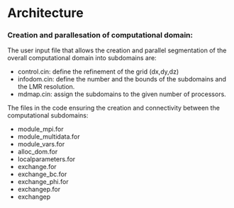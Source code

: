 # Architecture

### Creation and parallesation of computational domain:

The user input file that allows the creation and parallel segmentation of the overall computational domain into subdomains are:

* control.cin: define the refinement of the grid (dx,dy,dz)
* infodom.cin: define the number and the bounds of the subdomains and the LMR resolution.
* mdmap.cin: assign the subdomains to the given number of processors.

The files in the code ensuring the creation and connectivity between the computational subdomains:

* module\_mpi.for
* module\_multidata.for
* module\_vars.for
* alloc\_dom.for
* localparameters.for
* exchange.for
* exchange\_bc.for
* exchange\_phi.for
* exchangep.for
* exchangep



